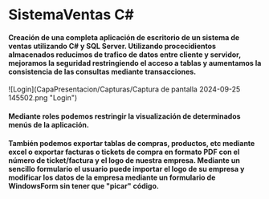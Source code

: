 # SistemaVentas C#
#### Creación de una completa aplicación de escritorio de un sistema de ventas utilizando C# y SQL Server. Utilizando procecidientos almacenados reducimos de trafico de datos entre cliente y servidor, mejoramos la seguridad restringiendo el acceso a tablas y aumentamos la consistencia de las consultas mediante transacciones.

![Login](CapaPresentacion/Capturas/Captura de pantalla 2024-09-25 145502.png "Login")
#### Mediante roles podemos restringir la visualización de determinados menús de la aplicación.
#### También podemos exportar tablas de compras, productos, etc mediante excel o exportar facturas o tickets de compra en formato PDF con el número de ticket/factura y el logo de nuestra empresa. Mediante un sencillo formulario el usuario puede importar el logo de su empresa y modificar los datos de la empresa mediante un formulario de WindowsForm sin tener que "picar" código. 
